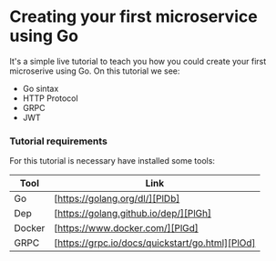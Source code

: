 # Creating your first microservice using Go

It's a simple live tutorial to teach you how you could create your first microserive using Go. On this tutorial we see:

  - Go sintax
  - HTTP Protocol
  - GRPC
  - JWT

### Tutorial requirements

For this tutorial is necessary have installed some tools:

| Tool | Link |
| ------ | ------ |
| Go | [https://golang.org/dl/][PlDb] |
| Dep | [https://golang.github.io/dep/][PlGh] |
| Docker | [https://www.docker.com/][PlGd] |
| GRPC | [https://grpc.io/docs/quickstart/go.html][PlOd] |